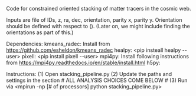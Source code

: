 Code for constrained oriented stacking of matter tracers in the cosmic web.

Inputs are file of IDs, z, ra, dec, orientation, parity x, parity y. Orientation should be defined with respect to ().
(Later on, we might include finding the orientations as part of this.)

Dependencies:
kmeans_radec: Install from https://github.com/esheldon/kmeans_radec
healpy: <pip insteall healpy --user>
pixell: <pip install pixell --user>
mpi4py: Install following instructions from https://mpi4py.readthedocs.io/en/stable/install.html
h5py: <pip install h5py>

Instructions:
(1) Open stacking_pipeline.py
(2) Update the paths and settings in the section # ALL ANALYSIS CHOICES COME BELOW #
(3) Run via <mpirun -np [# of processors] python stacking_pipeline.py>
